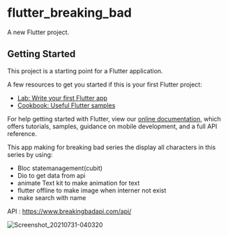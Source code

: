 # flutter_breaking_bad

A new Flutter project.

## Getting Started

This project is a starting point for a Flutter application.

A few resources to get you started if this is your first Flutter project:

- [Lab: Write your first Flutter app](https://flutter.dev/docs/get-started/codelab)
- [Cookbook: Useful Flutter samples](https://flutter.dev/docs/cookbook)

For help getting started with Flutter, view our
[online documentation](https://flutter.dev/docs), which offers tutorials,
samples, guidance on mobile development, and a full API reference.


This app making for breaking bad series the display all characters in this series
by using:
 - Bloc statemanagement(cubit)
 - Dio to get data from api
 - animate Text kit  to make animation for text
 - flutter offline to make image when interner not exist
 - make search with name

API : https://www.breakingbadapi.com/api/


![Screenshot_20210731-040320](https://user-images.githubusercontent.com/48366462/127725627-058e4c47-cd17-410d-996a-d795c51589f0.jpg)
